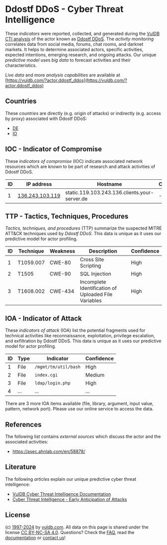 # Ddostf DDoS - Cyber Threat Intelligence

These _indicators_ were reported, collected, and generated during the [VulDB CTI analysis](https://vuldb.com/?kb.cti) of the actor known as [Ddostf DDoS](https://vuldb.com/?actor.ddostf_ddos). The _activity monitoring_ correlates data from social media, forums, chat rooms, and darknet markets. It helps to determine associated actors, specific activities, expected intentions, emerging research, and ongoing attacks. Our unique _predictive model_ uses _big data_ to forecast activities and their characteristics.

_Live data_ and more _analysis capabilities_ are available at [https://vuldb.com/?actor.ddostf_ddos](https://vuldb.com/?actor.ddostf_ddos)

## Countries

These _countries_ are directly (e.g. origin of attacks) or indirectly (e.g. access by proxy) associated with Ddostf DDoS:

* [DE](https://vuldb.com/?country.de)
* [IO](https://vuldb.com/?country.io)

## IOC - Indicator of Compromise

These _indicators of compromise_ (IOC) indicate associated network resources which are known to be part of research and attack activities of Ddostf DDoS.

ID | IP address | Hostname | Campaign | Confidence
-- | ---------- | -------- | -------- | ----------
1 | [136.243.103.119](https://vuldb.com/?ip.136.243.103.119) | static.119.103.243.136.clients.your-server.de | - | High

## TTP - Tactics, Techniques, Procedures

_Tactics, techniques, and procedures_ (TTP) summarize the suspected MITRE ATT&CK techniques used by _Ddostf DDoS_. This data is unique as it uses our predictive model for actor profiling.

ID | Technique | Weakness | Description | Confidence
-- | --------- | -------- | ----------- | ----------
1 | T1059.007 | CWE-80 | Cross Site Scripting | High
2 | T1505 | CWE-90 | SQL Injection | High
3 | T1608.002 | CWE-434 | Incomplete Identification of Uploaded File Variables | High

## IOA - Indicator of Attack

These _indicators of attack_ (IOA) list the potential fragments used for technical activities like reconnaissance, exploitation, privilege escalation, and exfiltration by Ddostf DDoS. This data is unique as it uses our predictive model for actor profiling.

ID | Type | Indicator | Confidence
-- | ---- | --------- | ----------
1 | File | `/mgmt/tm/util/bash` | High
2 | File | `index.cgi` | Medium
3 | File | `ldap/login.php` | High
4 | ... | ... | ...

There are 3 more IOA items available (file, library, argument, input value, pattern, network port). Please use our online service to access the data.

## References

The following list contains _external sources_ which discuss the actor and the associated activities:

* https://asec.ahnlab.com/en/58878/

## Literature

The following _articles_ explain our unique predictive cyber threat intelligence:

* [VulDB Cyber Threat Intelligence Documentation](https://vuldb.com/?kb.cti)
* [Cyber Threat Intelligence - Early Anticipation of Attacks](https://www.scip.ch/en/?labs.20201022)

## License

(c) [1997-2024](https://vuldb.com/?kb.changelog) by [vuldb.com](https://vuldb.com/?kb.about). All data on this page is shared under the license [CC BY-NC-SA 4.0](https://creativecommons.org/licenses/by-nc-sa/4.0/). Questions? Check the [FAQ](https://vuldb.com/?kb.faq), read the [documentation](https://vuldb.com/?kb) or [contact us](https://vuldb.com/?contact)!
